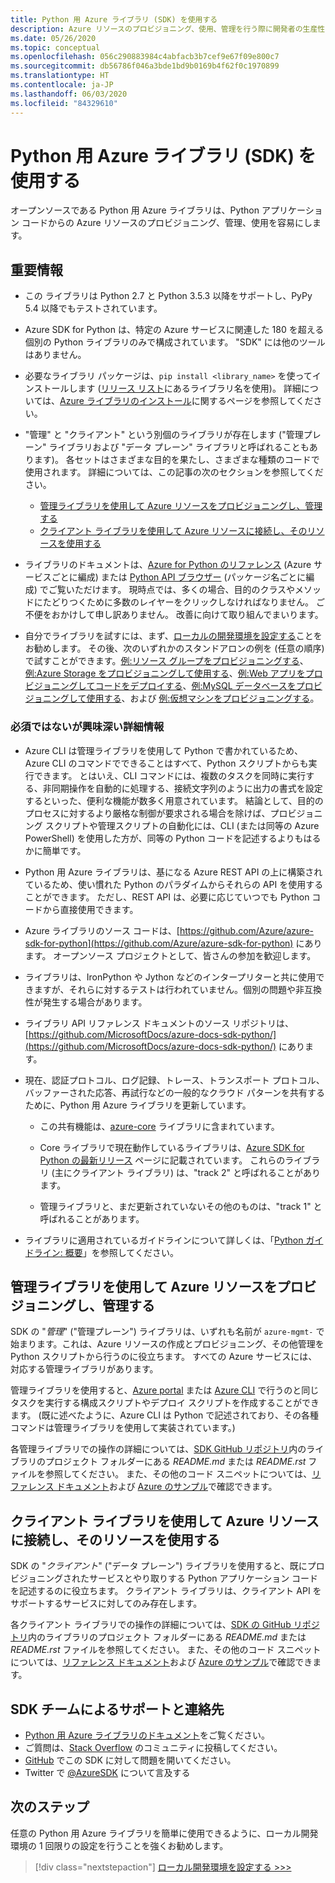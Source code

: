 ```yaml
---
title: Python 用 Azure ライブラリ (SDK) を使用する
description: Azure リソースのプロビジョニング、使用、管理を行う際に開発者の生産性を向上させる、Python 用 Azure ライブラリの機能の概要。
ms.date: 05/26/2020
ms.topic: conceptual
ms.openlocfilehash: 056c290883984c4abfacb3b7cef9e67f09e800c7
ms.sourcegitcommit: db56786f046a3bde1bd9b0169b4f62f0c1970899
ms.translationtype: HT
ms.contentlocale: ja-JP
ms.lasthandoff: 06/03/2020
ms.locfileid: "84329610"
---
```

# <a name="use-the-azure-libraries-sdk-for-python"></a>Python 用 Azure ライブラリ (SDK) を使用する

オープンソースである Python 用 Azure ライブラリは、Python アプリケーション コードからの Azure リソースのプロビジョニング、管理、使用を容易にします。

## <a name="the-details-you-really-want-to-know"></a>重要情報

- この ライブラリは Python 2.7 と Python 3.5.3 以降をサポートし、PyPy 5.4 以降でもテストされています。

- Azure SDK for Python は、特定の Azure サービスに関連した 180 を超える個別の Python ライブラリのみで構成されています。 "SDK" には他のツールはありません。

- 必要なライブラリ パッケージは、`pip install <library_name>` を使ってインストールします ([リリース リスト](https://azure.github.io/azure-sdk/releases/latest/all/python.html)にあるライブラリ名を使用)。 詳細については、[Azure ライブラリのインストール](azure-sdk-install.md)に関するページを参照してください。

- "管理" と "クライアント" という別個のライブラリが存在します ("管理プレーン" ライブラリおよび "データ プレーン" ライブラリと呼ばれることもあります)。 各セットはさまざまな目的を果たし、さまざまな種類のコードで使用されます。 詳細については、この記事の次のセクションを参照してください。
  - [管理ライブラリを使用して Azure リソースをプロビジョニングし、管理する](#provision-and-manage-azure-resources-with-management-libraries)
  - [クライアント ライブラリを使用して Azure リソースに接続し、そのリソースを使用する](#connect-to-and-use-azure-resources-with-client-libraries)

- ライブラリのドキュメントは、[Azure for Python のリファレンス](/python/api/overview/azure/?view=azure-python) (Azure サービスごとに編成) または [Python API ブラウザー](/python/api/?view=azure-python) (パッケージ名ごとに編成) でご覧いただけます。 現時点では、多くの場合、目的のクラスやメソッドにたどりつくために多数のレイヤーをクリックしなければなりません。 ご不便をおかけして申し訳ありません。 改善に向けて取り組んでまいります。

- 自分でライブラリを試すには、まず、[ローカルの開発環境を設定する](configure-local-development-environment.md)ことをお勧めします。 その後、次のいずれかのスタンドアロンの例を (任意の順序) で試すことができます。[例:リソース グループをプロビジョニングする](azure-sdk-example-resource-group.md)、[例:Azure Storage をプロビジョニングして使用する](azure-sdk-example-storage.md)、[例:Web アプリをプロビジョニングしてコードをデプロイする](azure-sdk-example-web-app.md)、[例:MySQL データベースをプロビジョニングして使用する](azure-sdk-example-database.md)、および [例:仮想マシンをプロビジョニングする](azure-sdk-example-virtual-machines.md)。

### <a name="non-essential-but-still-interesting-details"></a>必須ではないが興味深い詳細情報

- Azure CLI は管理ライブラリを使用して Python で書かれているため、Azure CLI のコマンドでできることはすべて、Python スクリプトからも実行できます。 とはいえ、CLI コマンドには、複数のタスクを同時に実行する、非同期操作を自動的に処理する、接続文字列のように出力の書式を設定するといった、便利な機能が数多く用意されています。 結論として、目的のプロセスに対するより厳格な制御が要求される場合を除けば、プロビジョニング スクリプトや管理スクリプトの自動化には、CLI (または同等の Azure PowerShell) を使用した方が、同等の Python コードを記述するよりもはるかに簡単です。

- Python 用 Azure ライブラリは、基になる Azure REST API の上に構築されているため、使い慣れた Python のパラダイムからそれらの API を使用することができます。 ただし、REST API は、必要に応じていつでも Python コードから直接使用できます。

- Azure ライブラリのソース コードは、[https://github.com/Azure/azure-sdk-for-python](https://github.com/Azure/azure-sdk-for-python) にあります。 オープンソース プロジェクトとして、皆さんの参加を歓迎します。

- ライブラリは、IronPython や Jython などのインタープリターと共に使用できますが、それらに対するテストは行われていません。個別の問題や非互換性が発生する場合があります。

- ライブラリ API リファレンス ドキュメントのソース リポジトリは、[https://github.com/MicrosoftDocs/azure-docs-sdk-python/](https://github.com/MicrosoftDocs/azure-docs-sdk-python/) にあります。

- 現在、認証プロトコル、ログ記録、トレース、トランスポート プロトコル、バッファーされた応答、再試行などの一般的なクラウド パターンを共有するために、Python 用 Azure ライブラリを更新しています。

  - この共有機能は、[azure-core](https://github.com/Azure/azure-sdk-for-python/tree/master/sdk/core/azure-core) ライブラリに含まれています。

  - Core ライブラリで現在動作しているライブラリは、[Azure SDK for Python の最新リリース](https://azure.github.io/azure-sdk/releases/latest/#python) ページに記載されています。 これらのライブラリ (主にクライアント ライブラリ) は、"track 2" と呼ばれることがあります。

  - 管理ライブラリと、まだ更新されていないその他のものは、"track 1" と呼ばれることがあります。

- ライブラリに適用されているガイドラインについて詳しくは、「[Python ガイドライン: 概要](https://azure.github.io/azure-sdk/python_introduction.html)」を参照してください。

## <a name="provision-and-manage-azure-resources-with-management-libraries"></a>管理ライブラリを使用して Azure リソースをプロビジョニングし、管理する

SDK の "*管理*" ("管理プレーン") ライブラリは、いずれも名前が `azure-mgmt-` で始まります。これは、Azure リソースの作成とプロビジョニング、その他管理を Python スクリプトから行うのに役立ちます。 すべての Azure サービスには、対応する管理ライブラリがあります。

管理ライブラリを使用すると、[Azure portal](https://portal.azure.com) または [Azure CLI](/cli/azure/install-azure-cli) で行うのと同じタスクを実行する構成スクリプトやデプロイ スクリプトを作成することができます。 (既に述べたように、Azure CLI は Python で記述されており、その各種コマンドは管理ライブラリを使用して実装されています。)

各管理ライブラリでの操作の詳細については、[SDK GitHub リポジトリ](https://github.com/Azure/azure-sdk-for-python/tree/master/sdk)内のライブラリのプロジェクト フォルダーにある *README.md* または *README.rst* ファイルを参照してください。 また、その他のコード スニペットについては、[リファレンス ドキュメント](/python/api?view=azure-python)および [Azure のサンプル](https://docs.microsoft.com/samples/browse/?languages=python&products=azure)で確認できます。

## <a name="connect-to-and-use-azure-resources-with-client-libraries"></a>クライアント ライブラリを使用して Azure リソースに接続し、そのリソースを使用する

SDK の "*クライアント*" ("データ プレーン") ライブラリを使用すると、既にプロビジョニングされたサービスとやり取りする Python アプリケーション コードを記述するのに役立ちます。 クライアント ライブラリは、クライアント API をサポートするサービスに対してのみ存在します。

各クライアント ライブラリでの操作の詳細については、[SDK の GitHub リポジトリ](https://github.com/Azure/azure-sdk-for-python/tree/master/sdk)内のライブラリのプロジェクト フォルダーにある *README.md* または *README.rst* ファイルを参照してください。 また、その他のコード スニペットについては、[リファレンス ドキュメント](/python/api?view=azure-python)および [Azure のサンプル](https://docs.microsoft.com/samples/browse/?languages=python&products=azure)で確認できます。

## <a name="get-help-and-connect-with-the-sdk-team"></a>SDK チームによるサポートと連絡先

- [Python 用 Azure ライブラリのドキュメント](https://aka.ms/python-docs)をご覧ください。
- ご質問は、[Stack Overflow](https://stackoverflow.com/questions/tagged/azure-sdk-python) のコミュニティに投稿してください。
- [GitHub](https://github.com/Azure/azure-sdk-for-python/issues) でこの SDK に対して問題を開いてください。
- Twitter で [@AzureSDK](https://twitter.com/AzureSdk/) について言及する

## <a name="next-step"></a>次のステップ

任意の Python 用 Azure ライブラリを簡単に使用できるように、ローカル開発環境の 1 回限りの設定を行うことを強くお勧めします。

> [!div class="nextstepaction"]
> [ローカル開発環境を設定する >>>](configure-local-development-environment.md)

